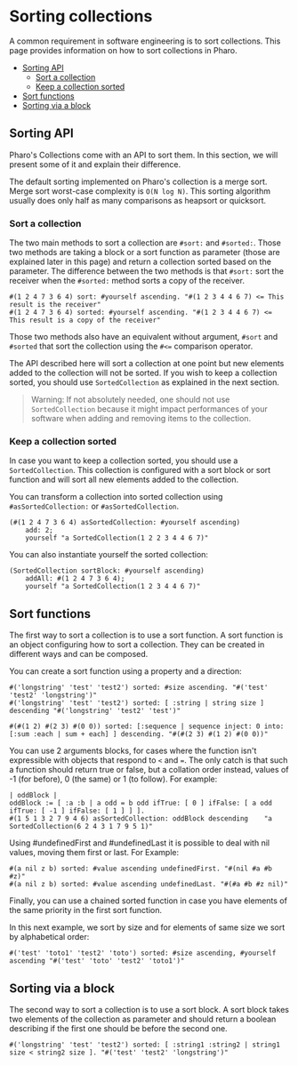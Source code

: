 # Sorting collections

A common requirement in software engineering is to sort collections. This page provides information on how to sort collections in Pharo.

- [Sorting API](#sorting-api)
  * [Sort a collection](#sort-a-collection)
  * [Keep a collection sorted](#keep-a-collection-sorted)
- [Sort functions](#sort-functions)
- [Sorting via a block](#sorting-via-a-block)

## Sorting API

Pharo's Collections come with an API to sort them. In this section, we will present some of it and explain their difference.

The default sorting implemented on Pharo's collection is a merge sort. Merge sort worst-case complexity is `O(N log N)`. This sorting algorithm usually does only half as many comparisons as heapsort or quicksort.

### Sort a collection 

The two main methods to sort a collection are `#sort:` and `#sorted:`. Those two methods are taking a block or a sort function as parameter (those are explained later in this page) and return a collection sorted based on the parameter.
The difference between the two methods is that `#sort:` sort the receiver when the `#sorted:` method sorts a copy of the receiver.

```Smalltalk
#(1 2 4 7 3 6 4) sort: #yourself ascending. "#(1 2 3 4 4 6 7) <= This result is the receiver"
#(1 2 4 7 3 6 4) sorted: #yourself ascending. "#(1 2 3 4 4 6 7) <= This result is a copy of the receiver"
```

Those two methods also have an equivalent without argument, `#sort` and `#sorted` that sort the collection using the `#<=` comparison operator.

The API described here will sort a collection at one point but new elements added to the collection will not be sorted. If you wish to keep a collection sorted, you should use `SortedCollection` as explained in the next section.

> Warning: If not absolutely needed, one should not use `SortedCollection` because it might impact performances of your software when adding and removing items to the collection.
### Keep a collection sorted

In case you want to keep a collection sorted, you should use a `SortedCollection`. This collection is configured with a sort block or sort function and will sort all new elements added to the collection.

You can transform a collection into sorted collection using `#asSortedCollection:` or `#asSortedCollection`. 

```Smalltalk
(#(1 2 4 7 3 6 4) asSortedCollection: #yourself ascending)
	add: 2;
	yourself "a SortedCollection(1 2 2 3 4 4 6 7)"
```

You can also instantiate yourself the sorted collection:

```Smalltalk
(SortedCollection sortBlock: #yourself ascending)
	addAll: #(1 2 4 7 3 6 4);
	yourself "a SortedCollection(1 2 3 4 4 6 7)"
```


## Sort functions

The first way to sort a collection is to use a sort function. A sort function is an object configuring how to sort a collection. They can be created in different ways and can be composed. 

You can create a sort function using a property and a direction:

```Smalltalk
#('longstring' 'test' 'test2') sorted: #size ascending. "#('test' 'test2' 'longstring')"
#('longstring' 'test' 'test2') sorted: [ :string | string size ] descending "#('longstring' 'test2' 'test')"
```

```Smalltalk
#(#(1 2) #(2 3) #(0 0)) sorted: [:sequence | sequence inject: 0 into: [:sum :each | sum + each] ] descending. "#(#(2 3) #(1 2) #(0 0))"
```

You can use 2 arguments blocks, for cases where the function isn't expressible with objects that respond to `<` and `=`. The only catch is that such a function should return true or false, but a collation order instead, values of -1 (for before), 0 (the same) or 1 (to follow). For example:

```Smalltalk
| oddBlock |
oddBlock := [ :a :b | a odd = b odd ifTrue: [ 0 ] ifFalse: [ a odd ifTrue: [ -1 ] ifFalse: [ 1 ] ] ].
#(1 5 1 3 2 7 9 4 6) asSortedCollection: oddBlock descending	"a SortedCollection(6 2 4 3 1 7 9 5 1)"
```

Using #undefinedFirst and #undefinedLast it is possible to deal with nil values, moving them first or last. For Example:

```Smalltalk
#(a nil z b) sorted: #value ascending undefinedFirst. "#(nil #a #b #z)"
#(a nil z b) sorted: #value ascending undefinedLast. "#(#a #b #z nil)"
```

Finally, you can use a chained sorted function in case you have elements of the same priority in the first sort function.

In this next example, we sort by size and for elements of same size we sort by alphabetical order:

```Smalltalk
#('test' 'toto1' 'test2' 'toto') sorted: #size ascending, #yourself ascending "#('test' 'toto' 'test2' 'toto1')"
```

## Sorting via a block

The second way to sort a collection is to use a sort block. A sort block takes two elements of the collection as parameter and should return a boolean describing if the first one should be before the second one.

```Smalltalk
#('longstring' 'test' 'test2') sorted: [ :string1 :string2 | string1 size < string2 size ]. "#('test' 'test2' 'longstring')"
```
